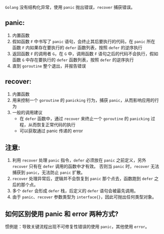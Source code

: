 `Golang` 没有结构化异常，使用 `panic` 抛出错误，`recover` 捕获错误。

## panic:
1. 内置函数
2. 假如函数 `F` 中书写了 `panic` 语句，会终止其后要执行的代码，在 `panic` 所在函数 `F` 内如果存在要执行的 `defer` 函数列表，按照 `defer` 的逆序执行
3. 返回函数 `F` 的调用者 `G`，在 `G` 中，调用函数 `F` 语句之后的代码不会执行，假如函数 `G` 中存在要执行的 `defer` 函数列表，按照 `defer` 的逆序执行
4. 直到 `goroutine` 整个退出，并报告错误

## recover:
1. 内置函数
2. 用来控制一个 `goroutine` 的 `panicking` 行为，捕获 `panic`，从而影响应用的行为
3. 一般的调用建议
    - 在 `defer` 函数中，通过 `recover` 来终止一个 `goroutine` 的 `panicking` 过程，从而恢复正常代码的执行
    - 可以获取通过 panic 传递的 error

## 注意:
1. 利用 `recover` 处理 `panic` 指令，`defer` 必须放在 `panic` 之前定义，另外 `recover` 只有在 `defer` 调用的函数中才有效。
  否则当 `panic` 时，`recover` 无法捕获到 `panic`，无法防止 `panic` 扩散。
2. `recover` 处理异常后，逻辑并不会恢复到 `panic` 那个点去，函数跑到 `defer` 之后的那个点。
3. 多个 `defer` 会形成 `defer` 栈，后定义的 `defer` 语句会被最先调用。
4. 由于 `panic`、`recover` 参数类型为 `interface{}`，因此可抛出任何类型对象。

## 如何区别使用 panic 和 error 两种方式?

惯例是：导致关键流程出现不可修复性错误的使用 `panic`，其他使用 `error`。